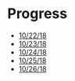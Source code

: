 Progress
========

- [10/22/18](10-22.md)
- [10/23/18](10-23.md)
- [10/24/18](10-24.md)
- [10/25/18](10-25.md)
- [10/26/18](10-26.md)